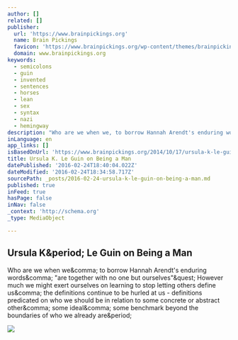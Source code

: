 ```yaml
---
author: []
related: []
publisher:
  url: 'https://www.brainpickings.org'
  name: Brain Pickings
  favicon: 'https://www.brainpickings.org/wp-content/themes/brainpickings/images/favicon.ico'
  domain: www.brainpickings.org
keywords:
  - semicolons
  - guin
  - invented
  - sentences
  - horses
  - lean
  - sex
  - syntax
  - nazi
  - hemingway
description: "Who are we when we, to borrow Hannah Arendt's enduring words, \"are together with no one but ourselves\"? However much we might exert ourselves on learning to stop letting others define us, the definitions continue to be hurled at us - definitions predicated on who we should be in relation to some concrete or abstract other, some ideal, some benchmark beyond the boundaries of who we already are."
inLanguage: en
app_links: []
isBasedOnUrl: 'https://www.brainpickings.org/2014/10/17/ursula-k-le-guin-gender/'
title: Ursula K. Le Guin on Being a Man
datePublished: '2016-02-24T18:40:04.022Z'
dateModified: '2016-02-24T18:34:58.717Z'
sourcePath: _posts/2016-02-24-ursula-k-le-guin-on-being-a-man.md
published: true
inFeed: true
hasPage: false
inNav: false
_context: 'http://schema.org'
_type: MediaObject

---
```

<article style=""><h1>Ursula K&amp;period; Le Guin on Being a Man</h1><p>Who are we when we&amp;comma; to borrow Hannah Arendt's enduring words&amp;comma; "are together with no one but ourselves"&amp;quest; However much we might exert ourselves on learning to stop letting others define us&amp;comma; the definitions continue to be hurled at us - definitions predicated on who we should be in relation to some concrete or abstract other&amp;comma; some ideal&amp;comma; some benchmark beyond the boundaries of who we already are&amp;period;</p><img src="https://i2.wp.com/www.brainpickings.org/wp-content/uploads/2014/10/ursulakleguin0.jpg?fit=600%2C315" /></article>